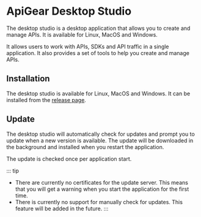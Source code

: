 # ApiGear Desktop Studio

The desktop studio is a desktop application that allows you to create and manage APIs. It is available for Linux, MacOS and Windows.

It allows users to work with APIs, SDKs and API traffic in a single application. It also provides a set of tools to help you create and manage APIs.

## Installation

The desktop studio is available for Linux, MacOS and Windows. It can be installed from the [release page](https://github.com/apigear-io/studio-releases/releases).

## Update

The desktop studio will automatically check for updates and prompt you to update when a new version is available. The update will be downloaded in the background and installed when you restart the application.

The update is checked once per application start.

::: tip

- There are currently no certificates for the update server. This means that you will get a warning when you start the application for the first time.
- There is currently no support for manually check for updates. This feature will be added in the future.
  :::
